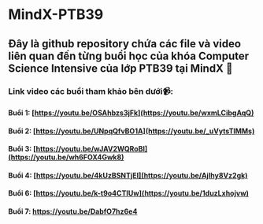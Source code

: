 # MindX-PTB39
## Đây là github repository chứa các file và video liên quan đến từng buổi học của khóa Computer Science Intensive của lớp PTB39 tại MindX 📖
### Link video các buổi tham khảo bên dưới📹:
#### Buổi 1: [https://youtu.be/OSAhbzs3jFk](https://youtu.be/wxmLCibgAqQ)
#### Buổi 2: [https://youtu.be/UNpqQfvBO1A](https://youtu.be/_uVytsTlMMs)
#### Buổi 3: [https://youtu.be/wJAV2WQRoBI](https://youtu.be/wh6FOX4Gwk8)
#### Buổi 4: [https://youtu.be/4kUzBSNTjEI](https://youtu.be/AjIhy8Vz2gk)
#### Buổi 6: [https://youtu.be/k-t9o4CTIUw](https://youtu.be/1duzLxhojvw)
#### Buổi 7: https://youtu.be/DabfO7hz6e4